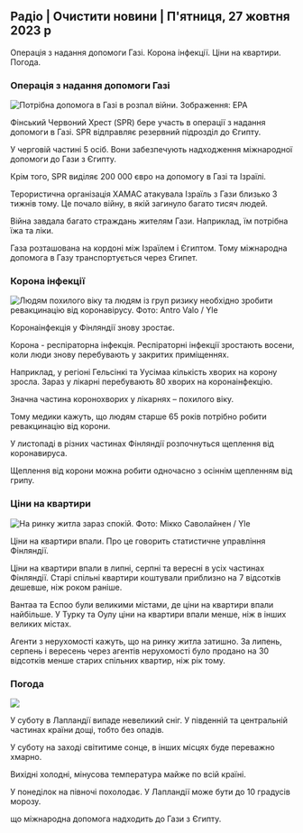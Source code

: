 ## Радіо \| Очистити новини \| П'ятниця, 27 жовтня 2023 р

Операція з надання допомоги Газі. Корона інфекції. Ціни на квартири. Погода.

### Операція з надання допомоги Газі

![Потрібна допомога в Газі в розпал війни. Зображення: EPA](https://images.cdn.yle.fi/image/upload/c_crop,h_3780,w_6720,x_0,y_700/ar_1.7777777777777777,c_fill,g_faces,h_675,w_1200/dpr_1.0/q_auto:eco/f_auto/fl_lossy/v1698396491/39-1192101653b784c2d563)

Фінський Червоний Хрест (SPR) бере участь в операції з надання допомоги в Газі. SPR відправляє резервний підрозділ до Єгипту.

У черговій частині 5 осіб. Вони забезпечують надходження міжнародної допомоги до Гази з Єгипту.

Крім того, SPR виділяє 200 000 євро на допомогу в Газі та Ізраїлі.

Терористична організація ХАМАС атакувала Ізраїль з Гази близько 3 тижнів тому. Це почало війну, в якій загинуло багато тисяч людей.

Війна завдала багато страждань жителям Гази. Наприклад, їм потрібна їжа та ліки.

Газа розташована на кордоні між Ізраїлем і Єгиптом. Тому міжнародна допомога в Газу транспортується через Єгипет.

### Корона інфекції

![Людям похилого віку та людям із груп ризику необхідно зробити ревакцинацію від коронавірусу. Фото: Antro Valo / Yle](https://images.cdn.yle.fi/image/upload/c_crop,h_3510,w_6240,x_0,y_400/ar_1.7777777777777777,c_fill,g_faces,h_675,w_1200/dpr_1.0/q_auto:eco/f_auto/fl_lossy/v1670569792/39-933588623dccc01a881)

Коронаінфекція у Фінляндії знову зростає.

Корона - респіраторна інфекція. Респіраторні інфекції зростають восени, коли люди знову перебувають у закритих приміщеннях.

Наприклад, у регіоні Гельсінкі та Уусімаа кількість хворих на корону зросла. Зараз у лікарні перебувають 80 хворих на коронаінфекцію.

Значна частина коронохворих у лікарнях – похилого віку.

Тому медики кажуть, що людям старше 65 років потрібно робити ревакцинацію від корони.

У листопаді в різних частинах Фінляндії розпочнуться щеплення від коронавируса.

Щеплення від корони можна робити одночасно з осіннім щепленням від грипу.

### Ціни на квартири

![На ринку житла зараз спокій. Фото: Мікко Саволайнен / Yle](https://images.cdn.yle.fi/image/upload/c_crop,h_3348,w_5952,x_0,y_483/ar_1.7777777777777777,c_fill,g_faces,h_675,w_1200/dpr_1.0/q_auto:eco/f_auto/fl_lossy/v1694415905/39-117017864fea8c7baf74)

Ціни на квартири впали. Про це говорить статистичне управління Фінляндії.

Ціни на квартири впали в липні, серпні та вересні в усіх частинах Фінляндії. Старі спільні квартири коштували приблизно на 7 відсотків дешевше, ніж роком раніше.

Вантаа та Еспоо були великими містами, де ціни на квартири впали найбільше. У Турку та Оулу ціни на квартири впали менше, ніж в інших великих містах.

Агенти з нерухомості кажуть, що на ринку житла затишно. За липень, серпень і вересень через агентів нерухомості було продано на 30 відсотків менше старих спільних квартир, ніж рік тому.

### Погода

![](https://images.cdn.yle.fi/image/upload/c_crop,h_1080,w_1919,x_0,y_0/ar_1.7777777777777777,c_fill,g_faces,h_675,w_1200/dpr_1.0/q_auto:eco/f_auto/fl_lossy/v1698421548/39-1192510653bdb0fbe9af)

У суботу в Лапландії випаде невеликий сніг. У південній та центральній частинах країни дощі, тобто без опадів.

У суботу на заході світитиме сонце, в інших місцях буде переважно хмарно.

Вихідні холодні, мінусова температура майже по всій країні.

У понеділок на півночі похолодає. У Лапландії може бути до 10 градусів морозу.

що міжнародна допомога надходить до Гази з Єгипту.